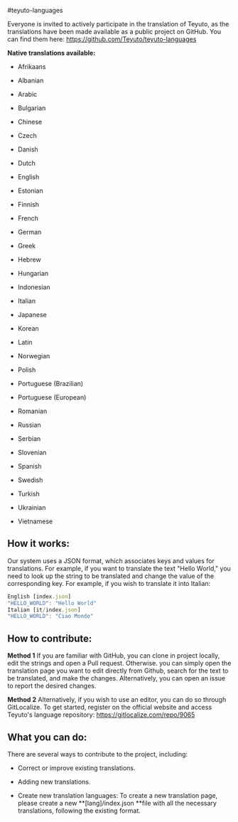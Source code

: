 #teyuto-languages

Everyone is invited to actively participate in the translation of Teyuto, as the translations have been made available as a public project on GitHub. You can find them here: <https://github.com/Teyuto/teyuto-languages>


**Native translations available:**

*   Afrikaans

*   Albanian

*   Arabic

*   Bulgarian

*   Chinese

*   Czech

*   Danish

*   Dutch

*   English

*   Estonian

*   Finnish

*   French

*   German

*   Greek

*   Hebrew

*   Hungarian

*   Indonesian

*   Italian

*   Japanese

*   Korean

*   Latin

*   Norwegian

*   Polish

*   Portuguese (Brazilian)

*   Portuguese (European)

*   Romanian

*   Russian

*   Serbian

*   Slovenian

*   Spanish

*   Swedish

*   Turkish

*   Ukrainian

*   Vietnamese

## How it works:


Our system uses a JSON format, which associates keys and values for translations. For example, if you want to translate the text "Hello World," you need to look up the string to be translated and change the value of the corresponding key. For example, if you wish to translate it into Italian:


```javascript
English [index.json]
"HELLO_WORLD": "Hello World"
Italian [it/index.json]
"HELLO_WORLD": "Ciao Mondo"
```

## How to contribute:

**Method 1**
If you are familiar with GitHub, you can clone in project locally, edit the strings and open a Pull request.
Otherwise. you can simply open the translation page you want to edit directly from Github, search for the text to be translated, and make the changes.&#x20;
Alternatively, you can open an issue to report the desired changes.


**Method 2**
Alternatively, if you wish to use an editor, you can do so through GitLocalize. To get started, register on the official website and access Teyuto's language repository: <https://gitlocalize.com/repo/9065>

## What you can do:

There are several ways to contribute to the project, including:

*   Correct or improve existing translations.

*   Adding new translations.

*   Create new translation languages:
    To create a new translation page, please create a new **\[lang]/index.json **file with all the necessary translations, following the existing format.
